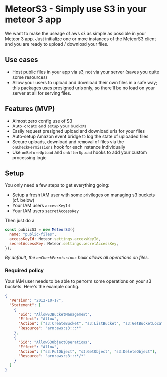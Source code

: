 # MeteorS3 - Simply use S3 in your meteor 3 app

We want to make the useage of aws s3 as simple as possible in your Meteor 3 app. Just initialize one or more instances of the MeteorS3 client and you are ready to upload / download your files.

## Use cases

- Host public files in your app via s3, not via your server (saves you quite some resources)
- Allow your users to upload and download their own files in a safe way; this packages uses presigned urls only, so there'll be no load on your server at all for serving files.

## Features (MVP)

- Almost zero config use of S3
- Auto-create and setup your buckets
- Easily request presigned upload and download urls for your files
- Auto-setup Amazon event bridge to log the state of uploaded files
- Secure uploads, download and removal of files via the `onCheckPermissions` hook for each instance individually
- Use `onBeforeUpload` and `onAfterUpload` hooks to add your custom processing logic

## Setup

You only need a few steps to get everything going:

- Setup a fresh IAM user with some privileges on managing s3 buckets (cf. below)
- Your IAM users `accessKeyId`
- Your IAM users `secretAccessKey`

Then just do a

```js
const publicS3 = new MeteorS3({
  name: "public-files",
  accessKeyId: Meteor.settings.accessKeyId,
  secretAccessKey: Meteor.settings.secretAccessKey,
});
```

_By default, the `onCheckPermissions` hook allows all operations on files._

### Required policy

Your IAM user needs to be able to perform some operations on your s3 buckets. Here's the example config.

```json
{
  "Version": "2012-10-17",
  "Statement": [
    {
      "Sid": "AllowS3BucketManagement",
      "Effect": "Allow",
      "Action": ["s3:CreateBucket", "s3:ListBucket", "s3:GetBucketLocation"],
      "Resource": "arn:aws:s3:::*"
    },
    {
      "Sid": "AllowS3ObjectOperations",
      "Effect": "Allow",
      "Action": ["s3:PutObject", "s3:GetObject", "s3:DeleteObject"],
      "Resource": "arn:aws:s3:::*/*"
    }
  ]
}
```
